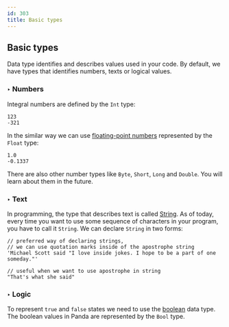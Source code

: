```yaml
---
id: 303
title: Basic types
---
```


## Basic types
Data type identifies and describes values used in your code. 
By default, we have types that identifies numbers, texts or logical values.

### ‣ Numbers
Integral numbers are defined by the `Int` type:

```panda
123
-321
```

In the similar way we can use [floating-point numbers](https://en.wikipedia.org/wiki/Floating-point_arithmetic) represented by the `Float` type:

```panda
1.0
-0.1337
```

There are also other number types like `Byte`, `Short`, `Long` and `Double`.
You will learn about them in the future.

### ‣ Text
In programming, the type that describes text is called [String](https://en.wikipedia.org/wiki/String_(computer_science)). 
As of today, every time you want to use some sequence of characters in your program, you have to call it `String`.
We can declare `String` in two forms:

```panda
// preferred way of declaring strings, 
// we can use quotation marks inside of the apostrophe string
'Michael Scott said "I love inside jokes. I hope to be a part of one someday."'

// useful when we want to use apostrophe in string
"That's what she said"
```

### ‣ Logic
To represent `true` and `false` states we need to use the [boolean](https://en.wikipedia.org/wiki/Boolean_data_type) data type.
The boolean values in Panda are represented by the `Bool` type.
